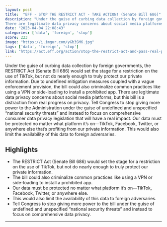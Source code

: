 ```yaml
---
layout: post
title:  "EFF - STOP THE RESTRICT ACT - TAKE ACTION! (Senate Bill 686)"
description: "Under the guise of curbing data collection by foreign governments, the RESTRICT Act (Senate Bill 686) would set the stage for a restriction on the use of TikTok, but not do nearly enough to truly protect our private information. Due to undefined mitigation measures coupled with a vague enforcement provision, the bill could also criminalize common practices like using a VPN or side-loading to install a prohibited app.
There are legitimate data privacy concerns about social media platforms, but this bill is a distraction from real progress on privacy. Tell Congress to stop giving more power to the Administration under the guise of undefined and unspecified “national security threats” and instead to focus on comprehensive consumer data privacy legislation that will have a real impact. Our data must be protected no matter what platform it’s on—TikTok, Facebook, Twitter, or anywhere else that’s profiting from our private information. This would also limit the availability of this data to foreign adversaries."
date: "2023-04-04 22:08:43"
categories: ['data', 'foreign', 'stop']
score: 223
image: "https://i.imgur.com/yGb3SM6.jpg"
tags: ['data', 'foreign', 'stop']
link: "https://act.eff.org/action/stop-the-restrict-act-and-pass-real-privacy-legislation"
---
```


Under the guise of curbing data collection by foreign governments, the RESTRICT Act (Senate Bill 686) would set the stage for a restriction on the use of TikTok, but not do nearly enough to truly protect our private information. Due to undefined mitigation measures coupled with a vague enforcement provision, the bill could also criminalize common practices like using a VPN or side-loading to install a prohibited app.
There are legitimate data privacy concerns about social media platforms, but this bill is a distraction from real progress on privacy. Tell Congress to stop giving more power to the Administration under the guise of undefined and unspecified “national security threats” and instead to focus on comprehensive consumer data privacy legislation that will have a real impact. Our data must be protected no matter what platform it’s on—TikTok, Facebook, Twitter, or anywhere else that’s profiting from our private information. This would also limit the availability of this data to foreign adversaries.

## Highlights

- The RESTRICT Act (Senate Bill 686) would set the stage for a restriction on the use of TikTok, but not do nearly enough to truly protect our private information.
- The bill could also criminalize common practices like using a VPN or side-loading to install a prohibited app.
- Our data must be protected no matter what platform it’s on—TikTok, Facebook, Twitter, or anywhere else.
- This would also limit the availability of this data to foreign adversaries.
- Tell Congress to stop giving more power to the bill under the guise of undefined and unspecified “national security threats” and instead to focus on comprehensive data privacy.

---
